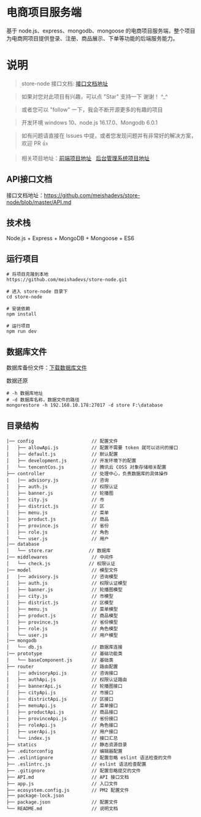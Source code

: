 # 电商项目服务端

基于 node.js、express、mongodb、mongoose 的电商项目服务端，整个项目为电商网项目提供登录、注册、商品展示、下单等功能的后端服务能力。

# 说明

> store-node 接口文档: [接口文档地址](https://github.com/meishadevs/store-node/blob/master/API.md) 

>  如果对您对此项目有兴趣，可以点 "Star" 支持一下 谢谢！ ^_^

>  或者您可以 "follow" 一下，我会不断开源更多的有趣的项目

>  开发环境 windows 10、node.js 16.17.0、Mongodb 6.0.1

>  如有问题请直接在 Issues 中提，或者您发现问题并有非常好的解决方案，欢迎 PR 👍

>  相关项目地址：[前端项目地址](https://github.com/meishadevs/store-vue) &nbsp; [后台管理系统项目地址](https://github.com/meishadevs/store-admin)

## API接口文档

接口文档地址：https://github.com/meishadevs/store-node/blob/master/API.md

## 技术栈

Node.js + Express + MongoDB + Mongoose + ES6

## 运行项目

```
# 将项目克隆到本地
https://github.com/meishadevs/store-node.git

# 进入 store-node 目录下
cd store-node

# 安装依赖
npm install

# 运行项目
npm run dev
```

## 数据库文件

数据库备份文件：[下载数据库文件](https://raw.githubusercontent.com/meishadevs/store-node/master/database/store.rar)

数据还原
```
# -h 数据库地址
# -d 数据库名称，数据文件的路径
mongorestore -h 192.168.10.178:27017 -d store F:\database
```

## 目录结构

```  
|── config                     // 配置文件
│   ├── allowApi.js            // 配置不需要 token 就可以访问的接口
│   ├── default.js             // 默认配置
│   ├── development.js         // 开发环境下的配置
│   └── tencentCos.js          // 腾讯云 COSS 对象存储相关配置
├── controller                 // 处理中心，负责数据库的具体操作
|   |── advisory.js            // 咨询
│   ├── auth.js                // 权限认证
│   ├── banner.js              // 轮播图
│   ├── city.js                // 市
│   ├── district.js            // 区
│   ├── menu.js                // 菜单
│   ├── product.js             // 商品
│   ├── province.js            // 省份
│   ├── role.js                // 角色
│   └── user.js                // 用户
|── database                 
│   └── store.rar             // 数据库
|── middlewares                // 中间件
│   └── check.js              // 权限认证
|── model                      // 模型文件
|   |── advisory.js            // 咨询模型
│   ├── auth.js                // 权限认证模型
│   ├── banner.js              // 轮播图模型
│   ├── city.js                // 市模型
│   ├── district.js            // 区模型
│   ├── menu.js                // 菜单模型
│   ├── product.js             // 商品模型
│   ├── province.js            // 省份模型
│   ├── role.js                // 角色模型
│   └── user.js                // 用户模型
|── mongodb                
│   └── db.js                  // 数据库连接
|── prototype                  // 基础功能类
│   └── baseComponent.js       // 基础类
├── router                     // 路由配置
|   |── advisoryApi.js         // 咨询接口
│   ├── authApi.js             // 权限认证路由
│   ├── bannerApi.js           // 轮播图接口
│   ├── cityApi.js             // 市接口
│   ├── districtApi.js         // 区接口
│   ├── menuApi.js             // 菜单接口
│   ├── productApi.js          // 商品接口
│   ├── provinceApi.js         // 省份接口
│   ├── roleApi.js             // 角色接口
│   ├── userApi.js             // 用户接口
│   └── index.js               // 接口汇总
├── statics                    // 静态资源目录
├── .editorconfig              // 编辑器配置
├── .eslintignore              // 配置忽略 eslint 语法检查的文件
├── .eslintrc.js               // eslint 语法检查配置
├── .gitignore                 // 配置忽略提交的文件
├── API.md                     // API 接口文档
├── app.js                     // 入口文件
├── ecosystem.config.js        // PM2 配置文件
├── package-lock.json        
├── package.json               // 配置文件
└── README.md                  // 说明文档
```
